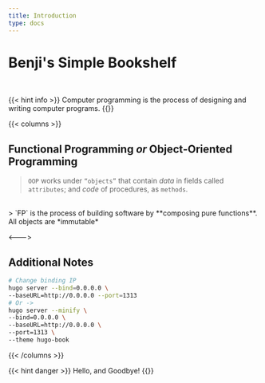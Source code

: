 ```yaml
---
title: Introduction
type: docs
---
```

# Benji's Simple Bookshelf
</br>

{{< hint info >}}
Computer programming is the process of designing and writing computer programs.
{{</hint>}}

{{< columns >}}

## Functional Programming *or* Object-Oriented Programming

> `OOP` works under `“objects”` that contain *data* in fields called `attributes`; and *code* of procedures, as `methods`.
</br>
> `FP` is the process of building software by **composing pure functions**. All objects are *immutable*

<--->

## Additional Notes

```bash
# Change binding IP
hugo server --bind=0.0.0.0 \
--baseURL=http://0.0.0.0 --port=1313
# Or ->
hugo server --minify \
--bind=0.0.0.0 \
--baseURL=http://0.0.0.0 \
--port=1313 \
--theme hugo-book
```

{{< /columns >}}

{{< hint danger >}}
Hello, and Goodbye!
{{</hint>}}
